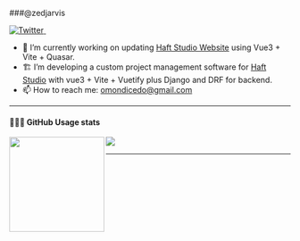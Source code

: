 ###@zedjarvis
<p>
  <a href="https://twitter.com/CedrouseR">
    <img src="https://img.shields.io/twitter/follow/CedrouseR?label=Follow%20%40CedrouseR&style=social" alt="Twitter">
  </a>&ensp;
</p>


- 🔭 I’m currently working on updating <a href="https://haftstudio.ke" target="_blank" >Haft Studio Website</a> using Vue3 + Vite + Quasar.
- 🏗 I’m developing a custom project management software for <a href="https://haftstudio.ke" target="_blank" >Haft Studio</a> with vue3 + Vite + Vuetify plus Django and DRF for backend.
- 📫 How to reach me: omondicedo@gmail.com


---

<div>
  <h4>👨🏻‍💻 GitHub Usage stats</h4>
  <img height="170" align="left" src="https://github-readme-stats.vercel.app/api?username=zedjarvis&count_private=true&include_all_commits=true" />
  <img src="https://github-readme-stats.vercel.app/api/top-langs/?username=zedjarvis&layout=compact" />
</div>

---


<!---
zedjarvis/zedjarvis is a ✨ special ✨ repository because its `README.md` (this file) appears on your GitHub profile.
You can click the Preview link to take a look at your changes.
--->
